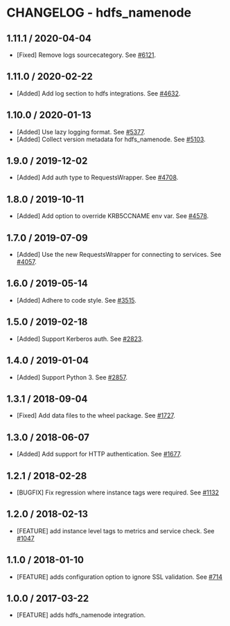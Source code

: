 # CHANGELOG - hdfs_namenode

## 1.11.1 / 2020-04-04

* [Fixed] Remove logs sourcecategory. See [#6121](https://github.com/DataDog/integrations-core/pull/6121).

## 1.11.0 / 2020-02-22

* [Added] Add log section to hdfs integrations. See [#4632](https://github.com/DataDog/integrations-core/pull/4632).

## 1.10.0 / 2020-01-13

* [Added] Use lazy logging format. See [#5377](https://github.com/DataDog/integrations-core/pull/5377).
* [Added] Collect version metadata for hdfs_namenode. See [#5103](https://github.com/DataDog/integrations-core/pull/5103).

## 1.9.0 / 2019-12-02

* [Added] Add auth type to RequestsWrapper. See [#4708](https://github.com/DataDog/integrations-core/pull/4708).

## 1.8.0 / 2019-10-11

* [Added] Add option to override KRB5CCNAME env var. See [#4578](https://github.com/DataDog/integrations-core/pull/4578).

## 1.7.0 / 2019-07-09

* [Added] Use the new RequestsWrapper for connecting to services. See [#4057](https://github.com/DataDog/integrations-core/pull/4057).

## 1.6.0 / 2019-05-14

* [Added] Adhere to code style. See [#3515](https://github.com/DataDog/integrations-core/pull/3515).

## 1.5.0 / 2019-02-18

* [Added] Support Kerberos auth. See [#2823](https://github.com/DataDog/integrations-core/pull/2823).

## 1.4.0 / 2019-01-04

* [Added] Support Python 3. See [#2857][1].

## 1.3.1 / 2018-09-04

* [Fixed] Add data files to the wheel package. See [#1727][2].

## 1.3.0 / 2018-06-07

* [Added] Add support for HTTP authentication. See [#1677][3].

## 1.2.1 / 2018-02-28

* [BUGFIX] Fix regression where instance tags were required. See [#1132][4]

## 1.2.0 / 2018-02-13

* [FEATURE] add instance level tags to metrics and service check. See [#1047][5]

## 1.1.0 / 2018-01-10

* [FEATURE] adds configuration option to ignore SSL validation. See [#714][6]

## 1.0.0 / 2017-03-22

* [FEATURE] adds hdfs_namenode integration.

<!--- The following link definition list is generated by PimpMyChangelog --->
[1]: https://github.com/DataDog/integrations-core/pull/2857
[2]: https://github.com/DataDog/integrations-core/pull/1727
[3]: https://github.com/DataDog/integrations-core/pull/1677
[4]: https://github.com/DataDog/integrations-core/issues/1132
[5]: https://github.com/DataDog/integrations-core/issues/1047
[6]: https://github.com/DataDog/integrations-core/issues/714
